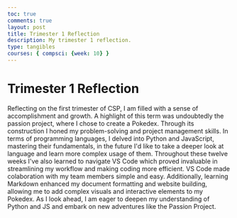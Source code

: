 ```yaml
---
toc: true
comments: true
layout: post
title: Trimester 1 Reflection
description: My trimester 1 reflection.
type: tangibles
courses: { compsci: {week: 10} }
---
```


# Trimester 1 Reflection

Reflecting on the first trimester of CSP, I am filled with a sense of accomplishment and growth. A highlight of this term was undoubtedly the passion project, where I chose to create a Pokedex. Through its construction I honed my problem-solving and project management skills. In terms of programming languages, I delved into Python and JavaScript, mastering their fundamentals, in the future I'd like to take a deeper look at language and learn more complex usage of them. Throughout these twelve weeks I've also learned to navigate VS Code which proved invaluable in streamlining my workflow and making coding more efficient. VS Code made colaboration with my team members simple and easy. Additionally, learning Markdown enhanced my document formatting and website building, allowing me to add complex visuals and interactive elements to my Pokedex. As I look ahead, I am eager to deepen my understanding of Python and JS and embark on new adventures like the Passion Project.




